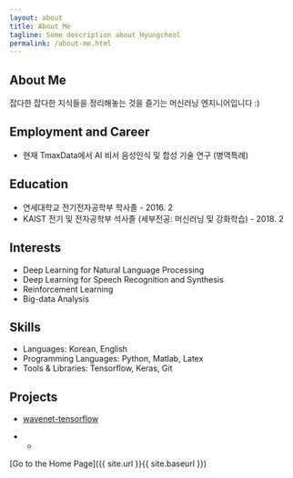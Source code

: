 ```yaml
---
layout: about
title: About Me
tagline: Some description about Hyungcheol
permalink: /about-me.html
---
```


## About Me
잡다한 잡다한 지식들을 정리해놓는 것을 즐기는 머신러닝 엔지니어입니다 :)

## Employment and Career
- 현재 TmaxData에서 AI 비서 음성인식 및 합성 기술 연구 (병역특례)

## Education
- 연세대학교 전기전자공학부 학사졸 - 2016. 2
- KAIST 전기 및 전자공학부 석사졸 (세부전공: 머신러닝 및 강화학습) - 2018. 2

## Interests
- Deep Learning for Natural Language Processing
- Deep Learning for Speech Recognition and Synthesis
- Reinforcement Learning
- Big-data Analysis

## Skills
- Languages: Korean, English
- Programming Languages: Python, Matlab, Latex
- Tools & Libraries: Tensorflow, Keras, Git

## Projects
- [wavenet-tensorflow](https://github.com/hcnoh/wavenet-tensorflow)

* *
[Go to the Home Page]({{ site.url }}{{ site.baseurl }})
